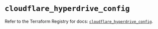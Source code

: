 # `cloudflare_hyperdrive_config`

Refer to the Terraform Registry for docs: [`cloudflare_hyperdrive_config`](https://registry.terraform.io/providers/cloudflare/cloudflare/4.49.0/docs/resources/hyperdrive_config).
